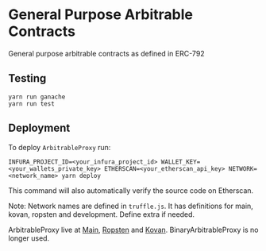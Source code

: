# General Purpose Arbitrable Contracts

General purpose arbitrable contracts as defined in ERC-792

## Testing

```
yarn run ganache
yarn run test
```

## Deployment

To deploy `ArbitrableProxy` run:

```
INFURA_PROJECT_ID=<your_infura_project_id> WALLET_KEY=<your_wallets_private_key> ETHERSCAN=<your_etherscan_api_key> NETWORK=<network_name> yarn deploy
```

This command will also automatically verify the source code on Etherscan.

Note: Network names are defined in `truffle.js`. It has definitions for main, kovan, ropsten and development. Define extra if needed.

ArbitrableProxy live at [Main](https://etherscan.io/address/0xA3B02bA6E10F55fb177637917B1b472da0110CcC), [Ropsten](0x296bdb4c324A9445167872Da2dD0Fa328b6D3520) and [Kovan](0x334841678CBF81f447E70A40f552b041A15D27f6).
BinaryArbitrableProxy is no longer used.
